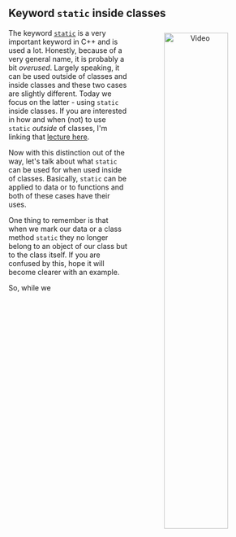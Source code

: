 Keyword `static` inside classes
---

<p align="center">
  <a href="https://youtu.be/blah"><img src="https://img.youtube.com/vi/blah/maxresdefault.jpg" alt="Video" align="right" width=50% style="margin: 0.5rem"></a>
</p>


The keyword [`static`](https://en.cppreference.com/w/cpp/keyword/static) is a very important keyword in C++ and is used a lot. Honestly, because of a very general name, it is probably a bit _overused_. Largely speaking, it can be used outside of classes and inside classes and these two cases are slightly different. Today we focus on the latter - using `static` inside classes. If you are interested in how and when (not) to use `static` _outside_ of classes, I'm linking that [lecture here](static_outside_classes.md).

Now with this distinction out of the way, let's talk about what `static` can be used for when used inside of classes. Basically, `static` can be applied to data or to functions and both of these cases have their uses.

One thing to remember is that when we mark our data or a class method `static` they no longer belong to an object of our class but to the class itself. If you are confused by this, hope it will become clearer with an example.

So, while we

<!-- Intro -->

<!--

What I want to talk about:

The name of any static data member and static member function must be different from the name of the containing class.

- data can be const and non-const.
  - If data is not inline - needs an out-of-class definition, even if initialized
  - If inline - does not need anything
  - Constexpr is implicitly inline
- Obeys access rules
- Methods cannot be const (think of why)

- Declaration vs definition
  - By default static data is just declared, not defined
  - Use constexpr or inline to define it in place
  - Static is only used in the declaration but not in definition

The confusing parts:
- Const declaration of some data with initializer - linker error


Static functions are much more alike to normal functions than they are to class methods.

Static data members of a class in namespace scope have external linkage, which means that the combination of namespace::Class::kData should be unique in the whole program.

An example could be a class that counts all its copies. Maybe a Rick'n'Morty reference? Like Rick that dives into multiple times/universes and needs to keep track of how many Ricks exist?
 -->
